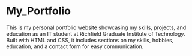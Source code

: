 # My_Portfolio
This is my personal portfolio website showcasing my skills, projects, and education as an IT student at Richfield Graduate Institute of Technology. Built with HTML and CSS, it includes sections on my skills, hobbies, education, and a contact form for easy communication.
